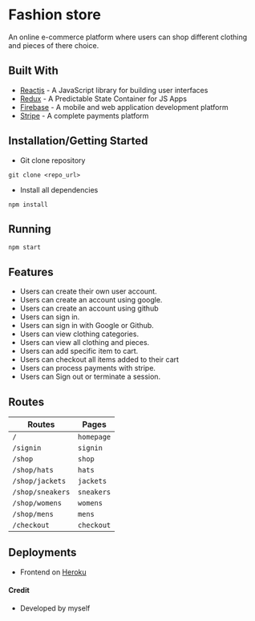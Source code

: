 # Fashion store
An online e-commerce platform where users can shop different clothing and pieces of there choice.

## Built With

* [Reactjs](https://reactjs.org/) - A JavaScript library for building user interfaces
* [Redux](https://redux.js.org/) - A Predictable State Container for JS Apps
* [Firebase](https://firebase.google.com/) - A mobile and web application development platform
* [Stripe](https://stripe.com/) -  A complete payments platform


## Installation/Getting Started
* Git clone repository
``` 
git clone <repo_url>
```

* Install all dependencies
```
npm install
```
## Running
```
npm start
```
## Features
* Users can create their own user account.
* Users can create an account using google.
* Users can create an account using github
* Users can sign in.
* Users can sign in with Google or Github.
* Users can view clothing categories.
* Users can view all clothing and pieces.
* Users can add specific item to cart.
* Users can checkout all items added to their cart
* Users can process payments with stripe.
* Users can Sign out or terminate a session.

## Routes
|  Routes |  Pages  |
|    --- |  ---  |
|  `/`  |  `homepage`  |
|  `/signin`  |  `signin`  |
|  `/shop`  |  `shop`  |
|  `/shop/hats`  |  `hats`  |
|  `/shop/jackets`  |  `jackets`  |
|  `/shop/sneakers`  |  `sneakers`  |
|  `/shop/womens`  |  `womens`  |
|  `/shop/mens`  |  `mens`  |
|  `/checkout`  |  `checkout`  |


## Deployments
* Frontend on [Heroku](http://crown-trendzz.herokuapp.com/)

#### Credit
* Developed by myself

